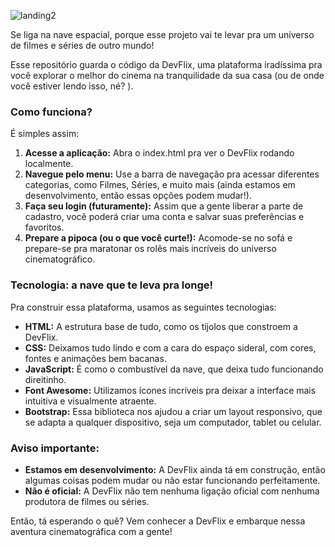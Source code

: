 ![landing2](https://github.com/user-attachments/assets/f7a876cb-8c98-4b5f-991b-55b789fefa87)


Se liga na nave espacial, porque esse projeto vai te levar pra um universo de filmes e séries de outro mundo! 

Esse repositório guarda o código da DevFlix, uma plataforma iradíssima pra você explorar o melhor do cinema na tranquilidade da sua casa (ou de onde você estiver lendo isso, né? ). 

### Como funciona?

É simples assim:

1. **Acesse a aplicação:** Abra o index.html pra ver o DevFlix rodando localmente.
2. **Navegue pelo menu:** Use a barra de navegação pra acessar diferentes categorias, como Filmes, Séries, e muito mais (ainda estamos em desenvolvimento, então essas opções podem mudar!).
3. **Faça seu login (futuramente):** Assim que a gente liberar a parte de cadastro, você poderá criar uma conta e salvar suas preferências e favoritos.
4. **Prepare a pipoca (ou o que você curte!):** Acomode-se no sofá e prepare-se pra maratonar os rolês mais incríveis do universo cinematográfico.

### Tecnologia: a nave que te leva pra longe!

Pra construir essa plataforma, usamos as seguintes tecnologias:

* **HTML:** A estrutura base de tudo, como os tijolos que constroem a DevFlix.
* **CSS:** Deixamos tudo lindo e com a cara do espaço sideral, com cores, fontes e animações bem bacanas.
* **JavaScript:** É como o combustível da nave, que deixa tudo funcionando direitinho.
* **Font Awesome:** Utilizamos ícones incríveis pra deixar a interface mais intuitiva e visualmente atraente.
* **Bootstrap:** Essa biblioteca nos ajudou a criar um layout responsivo, que se adapta a qualquer dispositivo, seja um computador, tablet ou celular.



### Aviso importante:

* **Estamos em desenvolvimento:** A DevFlix ainda tá em construção, então algumas coisas podem mudar ou não estar funcionando perfeitamente.
* **Não é oficial:** A DevFlix não tem nenhuma ligação oficial com nenhuma produtora de filmes ou séries.

Então, tá esperando o quê? Vem conhecer a DevFlix e embarque nessa aventura cinematográfica com a gente!

